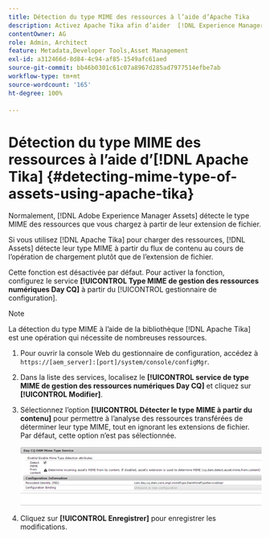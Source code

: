```yaml
---
title: Détection du type MIME des ressources à l’aide d’Apache Tika
description: Activez Apache Tika afin d’aider  [!DNL Experience Manager Assets]  à détecter le type MIME des ressources à partir du flux de contenu pendant l’opération de chargement au lieu de l’extension de fichier.
contentOwner: AG
role: Admin, Architect
feature: Metadata,Developer Tools,Asset Management
exl-id: a312466d-8d84-4c94-af85-1549afc61aed
source-git-commit: bb46b0301c61c07a8967d285ad7977514efbe7ab
workflow-type: tm+mt
source-wordcount: '165'
ht-degree: 100%

---
```


# Détection du type MIME des ressources à l’aide d’[!DNL Apache Tika] {#detecting-mime-type-of-assets-using-apache-tika}

Normalement, [!DNL Adobe Experience Manager Assets] détecte le type MIME des ressources que vous chargez à partir de leur extension de fichier.

Si vous utilisez [!DNL Apache Tika] pour charger des ressources, [!DNL Assets] détecte leur type MIME à partir du flux de contenu au cours de l’opération de chargement plutôt que de l’extension de fichier.

Cette fonction est désactivée par défaut. Pour activer la fonction, configurez le service **[!UICONTROL Type MIME de gestion des ressources numériques Day CQ]** à partir du [!UICONTROL gestionnaire de configuration].

>[!NOTE]
>
>La détection du type MIME à l’aide de la bibliothèque [!DNL Apache Tika] est une opération qui nécessite de nombreuses ressources.

1. Pour ouvrir la console Web du gestionnaire de configuration, accédez à `https://[aem_server]:[port]/system/console/configMgr`.

1. Dans la liste des services, localisez le **[!UICONTROL service de type MIME de gestion des ressources numériques Day CQ]** et cliquez sur **[!UICONTROL Modifier]**.

1. Sélectionnez l’option **[!UICONTROL Détecter le type MIME à partir du contenu]** pour permettre à l’analyse des ressources transférées de déterminer leur type MIME, tout en ignorant les extensions de fichier. Par défaut, cette option n’est pas sélectionnée.

   ![chlimage_1-333](assets/chlimage_1-333.png)

1. Cliquez sur **[!UICONTROL Enregistrer]** pour enregistrer les modifications.

